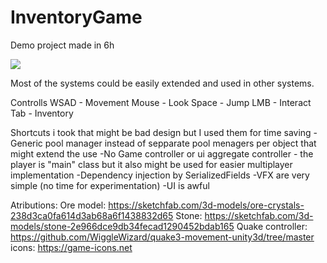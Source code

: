 # InventoryGame
Demo project made in 6h

![](Screen.png)

Most of the systems could be easily extended and used in other systems.


Controlls
    WSAD - Movement
    Mouse - Look
    Space - Jump
    LMB - Interact
    Tab - Inventory

Shortcuts i took that might be bad design but I used them for time saving
-Generic pool manager instead of sepparate pool menagers per object that might extend the use
-No Game controller or ui aggregate  controller - the player is "main" class but it also might be used for easier multiplayer implementation
-Dependency injection by SerializedFields
-VFX are very simple (no time for experimentation)
-UI is awful


Atributions:
Ore model: https://sketchfab.com/3d-models/ore-crystals-238d3ca0fa614d3ab68a6f1438832d65
Stone: https://sketchfab.com/3d-models/stone-2e966dce9db34fecad1290452bdab165
Quake controller: https://github.com/WiggleWizard/quake3-movement-unity3d/tree/master
icons: https://game-icons.net
